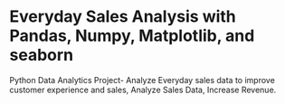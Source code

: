 # Everyday Sales Analysis with Pandas, Numpy, Matplotlib, and seaborn
Python Data Analytics Project- Analyze Everyday sales data to improve customer experience and sales, 
Analyze Sales Data, 
Increase Revenue.

